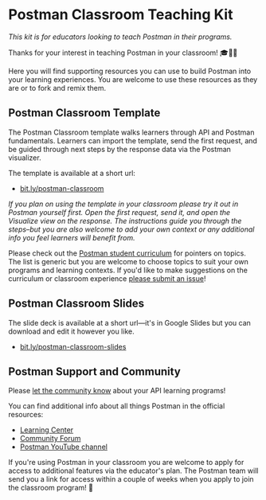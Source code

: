 # Postman Classroom Teaching Kit

_This kit is for educators looking to teach Postman in their programs._

Thanks for your interest in teaching Postman in your classroom! 🎓🎒🚀

Here you will find supporting resources you can use to build Postman into your learning experiences. You are welcome to use these resources as they are or to fork and remix them.

## Postman Classroom Template

The Postman Classroom template walks learners through API and Postman fundamentals. Learners can import the template, send the first request, and be guided through next steps by the response data via the Postman visualizer.

The template is available at a short url:

* [bit.ly/postman-classroom](bit.ly/postman-classroom)

_If you plan on using the template in your classroom please try it out in Postman yourself first. Open the first request, send it, and open the Visualize view on the response. The instructions guide you through the steps–but you are also welcome to add your own context or any additional info you feel learners will benefit from._

Please check out the [Postman student curriculum](../student.md) for pointers on topics. The list is generic but you are welcome to choose topics to suit your own programs and learning contexts. If you'd like to make suggestions on the curriculum or classroom experience [please submit an issue](https://github.com/postmanlabs/templates/issues)!

## Postman Classroom Slides

The slide deck is available at a short url—it's in Google Slides but you can download and edit it however you like.

* [bit.ly/postman-classroom-slides](bit.ly/postman-classroom-slides)

## Postman Support and Community

Please [let the community know](https://community.postman.com/) about your API learning programs!

You can find additional info about all things Postman in the official resources:

* [Learning Center](https://learning.postman.com/)
* [Community Forum](https://community.postman.com/)
* [Postman YouTube channel](https://www.youtube.com/postmanapidevelopment)

If you're using Postman in your classroom you are welcome to apply for access to additional features via the educator's plan. The Postman team will send you a link for access within a couple of weeks when you apply to join the classroom program! 🎉
